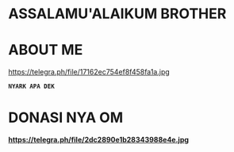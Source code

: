 # ASSALAMU'ALAIKUM BROTHER
# ABOUT ME
https://telegra.ph/file/17162ec754ef8f458fa1a.jpg

<pre><code><b>NYARK APA DEK</code></pre>

# DONASI NYA OM
https://telegra.ph/file/2dc2890e1b28343988e4e.jpg
